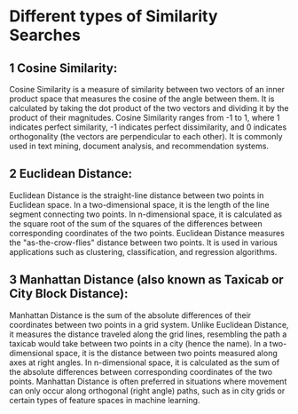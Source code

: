 # Different types of Similarity Searches

## 1 Cosine Similarity:

Cosine Similarity is a measure of similarity between two vectors of an inner product space that measures the cosine of the angle between them.
It is calculated by taking the dot product of the two vectors and dividing it by the product of their magnitudes.
Cosine Similarity ranges from -1 to 1, where 1 indicates perfect similarity, -1 indicates perfect dissimilarity, and 0 indicates orthogonality (the vectors are perpendicular to each other).
It is commonly used in text mining, document analysis, and recommendation systems.

## 2 Euclidean Distance:

Euclidean Distance is the straight-line distance between two points in Euclidean space.
In a two-dimensional space, it is the length of the line segment connecting two points.
In n-dimensional space, it is calculated as the square root of the sum of the squares of the differences between corresponding coordinates of the two points.
Euclidean Distance measures the "as-the-crow-flies" distance between two points.
It is used in various applications such as clustering, classification, and regression algorithms.

## 3 Manhattan Distance (also known as Taxicab or City Block Distance):

Manhattan Distance is the sum of the absolute differences of their coordinates between two points in a grid system.
Unlike Euclidean Distance, it measures the distance traveled along the grid lines, resembling the path a taxicab would take between two points in a city (hence the name).
In a two-dimensional space, it is the distance between two points measured along axes at right angles.
In n-dimensional space, it is calculated as the sum of the absolute differences between corresponding coordinates of the two points.
Manhattan Distance is often preferred in situations where movement can only occur along orthogonal (right angle) paths, such as in city grids or certain types of feature spaces in machine learning.
